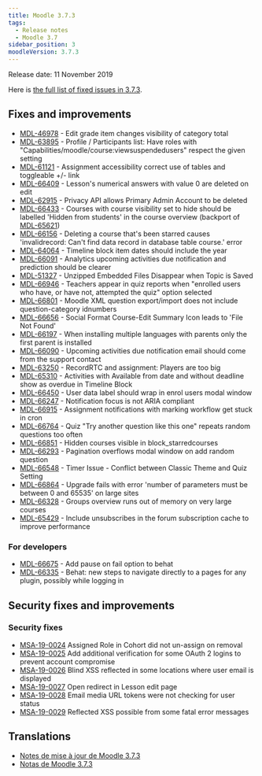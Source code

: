 ```yaml
---
title: Moodle 3.7.3
tags:
  - Release notes
  - Moodle 3.7
sidebar_position: 3
moodleVersion: 3.7.3
---
```

Release date: 11 November 2019

Here is [the full list of fixed issues in 3.7.3](https://moodle.atlassian.net/secure/IssueNavigator!executeAdvanced.jspa?jqlQuery=project+%3D+mdl+AND+resolution+%3D+fixed+AND+fixVersion+in+%28%223.7.3%22%29+ORDER+BY+priority+DESC&runQuery=true&clear=true).

## Fixes and improvements

- [MDL-46978](https://moodle.atlassian.net/browse/MDL-46978) - Edit grade item changes visibility of category total
- [MDL-63895](https://moodle.atlassian.net/browse/MDL-63895) - Profile / Participants list: Have roles with "Capabilities/moodle/course:viewsuspendedusers" respect the given setting
- [MDL-61121](https://moodle.atlassian.net/browse/MDL-61121) - Assignment accessibility correct use of tables and toggleable +/- link
- [MDL-66409](https://moodle.atlassian.net/browse/MDL-66409) - Lesson's numerical answers with value 0 are deleted on edit
- [MDL-62915](https://moodle.atlassian.net/browse/MDL-62915) - Privacy API allows Primary Admin Account to be deleted
- [MDL-66433](https://moodle.atlassian.net/browse/MDL-66433) - Courses with course visibility set to hide should be labelled 'Hidden from students' in the course overview (backport of [MDL-65621](https://moodle.atlassian.net/browse/MDL-65621))
- [MDL-66156](https://moodle.atlassian.net/browse/MDL-66156) - Deleting a course that's been starred causes 'invalidrecord: Can't find data record in database table course.' error
- [MDL-64064](https://moodle.atlassian.net/browse/MDL-64064) - Timeline block item dates should include the year
- [MDL-66091](https://moodle.atlassian.net/browse/MDL-66091) - Analytics upcoming activities due notification and prediction should be clearer
- [MDL-51327](https://moodle.atlassian.net/browse/MDL-51327) - Unzipped Embedded Files Disappear when Topic is Saved
- [MDL-66946](https://moodle.atlassian.net/browse/MDL-66946) - Teachers appear in quiz reports when "enrolled users who have, or have not, attempted the quiz" option selected
- [MDL-66801](https://moodle.atlassian.net/browse/MDL-66801) - Moodle XML question export/import does not include question-category idnumbers
- [MDL-66656](https://moodle.atlassian.net/browse/MDL-66656) - Social Format Course-Edit Summary Icon leads to 'File Not Found'
- [MDL-66197](https://moodle.atlassian.net/browse/MDL-66197) - When installing multiple languages with parents only the first parent is installed
- [MDL-66090](https://moodle.atlassian.net/browse/MDL-66090) - Upcoming activities due notification email should come from the support contact
- [MDL-63250](https://moodle.atlassian.net/browse/MDL-63250) - RecordRTC and assignment: Players are too big
- [MDL-65310](https://moodle.atlassian.net/browse/MDL-65310) - Activities with Available from date and without deadline show as overdue in Timeline Block
- [MDL-66450](https://moodle.atlassian.net/browse/MDL-66450) - User data label should wrap in enrol users modal window
- [MDL-66247](https://moodle.atlassian.net/browse/MDL-66247) - Notification focus is not ARIA compliant
- [MDL-66915](https://moodle.atlassian.net/browse/MDL-66915) - Assignment notifications with marking workflow get stuck in cron
- [MDL-66764](https://moodle.atlassian.net/browse/MDL-66764) - Quiz "Try another question like this one" repeats random questions too often
- [MDL-66851](https://moodle.atlassian.net/browse/MDL-66851) - Hidden courses visible in block_starredcourses
- [MDL-66293](https://moodle.atlassian.net/browse/MDL-66293) - Pagination overflows modal window on add random question
- [MDL-66548](https://moodle.atlassian.net/browse/MDL-66548) - Timer Issue - Conflict between Classic Theme and Quiz Setting
- [MDL-66864](https://moodle.atlassian.net/browse/MDL-66864) - Upgrade fails with error 'number of parameters must be between 0 and 65535' on large sites
- [MDL-66328](https://moodle.atlassian.net/browse/MDL-66328) - Groups overview runs out of memory on very large courses
- [MDL-65429](https://moodle.atlassian.net/browse/MDL-65429) - Include unsubscribes in the forum subscription cache to improve performance

### For developers

- [MDL-66675](https://moodle.atlassian.net/browse/MDL-66675) - Add pause on fail option to behat
- [MDL-66335](https://moodle.atlassian.net/browse/MDL-66335) - Behat: new steps to navigate directly to a pages for any plugin, possibly while logging in

## Security fixes and improvements

### Security fixes

- [MSA-19-0024](https://moodle.org/mod/forum/discuss.php?d=393582) Assigned Role in Cohort did not un-assign on removal
- [MSA-19-0025](https://moodle.org/mod/forum/discuss.php?d=393583) Add additional verification for some OAuth 2 logins to prevent account compromise
- [MSA-19-0026](https://moodle.org/mod/forum/discuss.php?d=393584) Blind XSS reflected in some locations where user email is displayed
- [MSA-19-0027](https://moodle.org/mod/forum/discuss.php?d=393585) Open redirect in Lesson edit page
- [MSA-19-0028](https://moodle.org/mod/forum/discuss.php?d=393586) Email media URL tokens were not checking for user status
- [MSA-19-0029](https://moodle.org/mod/forum/discuss.php?d=393587) Reflected XSS possible from some fatal error messages

## Translations

- [Notes de mise à jour de Moodle 3.7.3](https://docs.moodle.org/fr/Notes_de_mise_à_jour_de_Moodle_3.7.3)
- [Notas de Moodle 3.7.3](https://docs.moodle.org/es/Notas_de_Moodle_3.7.3)
